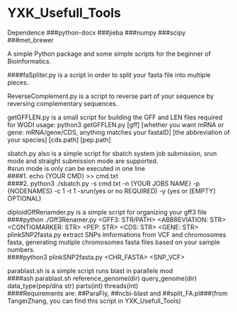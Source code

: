 # YXK_Usefull_Tools
  Dependence
    ###python-docx
    ###jieba
    ###numpy
    ###scipy
    ###met_brewer
    
A simple Python package and some simple scripts for the beginner of Bioinformatics.

####faSpliter.py is a script in order to split your fasta file into multiple pieces.

ReverseComplement.py is a script to reverse part of your sequence by reversing complementary sequences.

getGFFLEN.py is a small script for building the GFF and LEN files required for WGDI usage: python3 getGFFLEN.py [gff] [whether you want mRNA or gene: mRNA/gene/CDS, anything matches your fastaID] [the abbreviation of your species] [cds.path] [pep.path]

sbatch.py also is a simple script for sbatch system job submission, srun mode and straight submission mode are supported.   
  #srun mode is only can be executed in one line  
  ####1. echo {YOUR CMD} >> cmd.txt  
  ####2. python3 ./sbatch.py -s cmd.txt -n {YOUR JOBS NAME} -p {NODENAMES} -c 1 -t 1 -srun(yes or no REQUIRED) -y (yes or [EMPTY] OPTIONAL)  
  
diploidGffRenamder.py is a simple script for organizing your gff3 file  
  ####python ./Gff3Renamer.py <GFF3: STR/PATH> <ABBREVIATION: STR> <CONTIGMARKER: STR> <PEP: STR> <CDS: STR> <GENE: STR>  
plinkSNP2fasta.py extract SNPs imformations from VCF and chromosomes fasta, generating mutiple chromosomes fasta files based on your sample numbers.  
  ####python3 plinkSNP2fasta.py <CHR_FASTA> <SNP_VCF> <OUTDIR>  
  
parablast.sh is a simple script runs blast in parallele mod  
    ####ash parablast.sh reference_genome(dir) query_genome(dir) data_type(pep/dna str) parts(int) threads(int)  
    ####Requirements are:  ##ParaFly,  ##ncbi-blast  and  ##split_FA.pl###(from TangerZhang, you can find this script in YXK_Usefull_Tools)  
